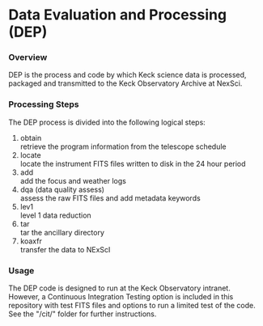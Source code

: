 Data Evaluation and Processing (DEP)
====================================

### Overview ###
DEP is the process and code by which Keck science data is processed, packaged and transmitted to the Keck Observatory Archive at NexSci.

### Processing Steps ###
The DEP process is divided into the following logical steps:

<ol>
<li>obtain<br>retrieve the program information from the telescope schedule</li>
<li>locate<br>locate the instrument FITS files written to disk in the 24 hour period</li>
<li>add<br>add the focus and weather logs</li>
<li>dqa (data quality assess)<br>assess the raw FITS files and add metadata keywords</li>
<li>lev1<br>level 1 data reduction</li>
<li>tar<br>tar the ancillary directory</li>
<li>koaxfr<br>transfer the data to NExScI</li>
</ol>

### Usage ###
The DEP code is designed to run at the Keck Observatory intranet.  However, a Continuous Integration Testing option is included in this repository with test FITS files and options to run a limited test of the code.  See the "/cit/" folder for further instructions.
